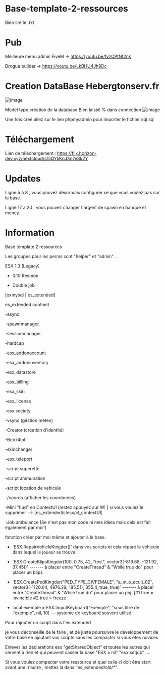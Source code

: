 # Base-template-2-ressources

Bien lire le .txt 

# Pub 

Meilleure menu admin FiveM -> https://youtu.be/fvzCPfNt2nk

Drogue builder -> https://youtu.be/LkBHU4Jh9Dc

# Creation DataBase Hebergtonserv.fr

![image](https://user-images.githubusercontent.com/48090660/170804736-3583f626-b114-4cc8-9e2d-5233faddc50f.png)

Model type création de la database Bien laissé % dans connection
![image](https://user-images.githubusercontent.com/48090660/170804752-7cb6ea67-a021-47bf-a817-ba58d4884750.png)

Une fois créé allez sur le lien phpmyadmin pour importer le fichier sql.sql


# Téléchargement

Lien de téléchargement : https://flix.horizon-dev.xyz/nextcloud/s/5QYkKpJ3n7eSk2Y

# Updates

Ligne 5 à 8 , vous pouvez désormais configurer se que vous voulez pas sur la base.

Ligne 17 à 20 , vous pouvez changer l'argent de spawn en banque et money.

# Information

Base template 2 ressources 

Les groupes pour les perms sont "helper" et "admin" . 

ESX 1.3 (Legacy)

- 0.10 Resmon.

- Double job

[oxmysql | es_extended]

es_extended contient 

-async

-spawnmanager.

-sessionmanager.

-hardcap

-esx_addonaccount

-esx_addoninventory 

-esx_datastore

-esx_billing

-esx_skin

-esx_license

-esx society

-vsync (géstion méteo)

-Creator (création d'identité)

-Bob74Ipl

-skinchanger

-esx_teleport

-script superette 

-script ammunation 

-script location de vehicule

-/coords (afficher les coordonées)

-Mini "hud" en ContextUI (restez appuyez sur W) | si vous voulez le supprimer --> [es_extended/clesx/cl_contextUI]

-Job ambulance [Se n'est pas mon code ni mes idées mais cela est fait également par moi!]


fonction créer par moi même et ajouter à la base.

- 'ESX.RepairVehicleKingder()' dans vos scripts et cela répare le véhicule dans lequel le joueur se trouve.

- 'ESX.CreateBlipsKingder(100, 0.75, 42, "test", vector3(-819.88, -121.92, 37.45))' ------- à placer entre "CreateThread" & "While true do" pour placer un blips

- 'ESX.CreatePedKingder("PED_TYPE_CIVFEMALE", "a_m_o_acult_02", vector3(-1120.04, 4976.29, 185.51), 355.4, true, true)' ------- à placer entre "CreateThread" & "While true do" pour placer un pnj. [#1 true = invincible  #2 true = freeze

- local exemple = ESX.ImputKeyboard("Exemple", "sous titre de l'exemple", nil, 10) ---systeme de keyboard souvent utilisé.



Pour rajouter un script dans l'es extended

je vous déconseille de le faire , et de juste poursuivre le developpement de votre base en ajoutant vos scripts sans les compacter si vous êtes novices.

Enlever les déclarations esx "getSharedObject" et toutes les autres qui servent à rien et qui peuvent casser la base "ESX = nil" "esx:setjob" ....

Si vous voulez compacter votre ressource et quel celle ci doit être start avant une n'autre , mettez la dans "es_extended/old/*".

